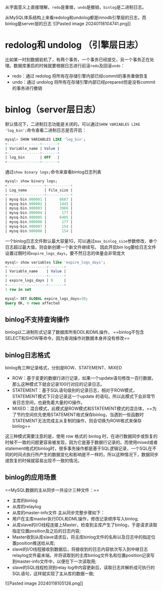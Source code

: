 从字面意义上直接理解，`redo`是重做，`undo`是撤销，`binlog`是二进制日志。

从MySQL体系结构上来看redolog和undolog都是innodb引擎层的日志，而binlog是server层的日志
![[Pasted image 20240118104741.png]]

# redolog和 undolog （引擎层日志）

比如某一时刻数据宕机了，有两个事务，一个事务已经提交，另一个事务正在处理。数据库重启的时候就要根据日志进行前滚`redo`及回滚`undo`：
- redo：通过 redolog 将所有在存储引擎内部已经commit的事务重做恢复
- undo：通过 undolog 将所有在存储引擎内部已经prepared但是没有commit的事务进行撤销
# binlog（server层日志）

默认情况下，二进制日志功能是关闭的。可以通过`SHOW VARIABLES LIKE 'log_bin';`命令查看二进制日志是否开启：

```SQL
mysql> SHOW VARIABLES LIKE 'log_bin';
+---------------+-------+
| Variable_name | Value |
+---------------+-------+
| log_bin       | OFF   |
+---------------+-------+
```
通过`show binary logs;`命令来查看binlog日志列表
```SQL
mysql> show binary logs;
+-----------------+-----------+
| Log_name        | File_size |
+-----------------+-----------+
| mysq-bin.000001 |      8687 |
| mysq-bin.000002 |      1445 |
| mysq-bin.000003 |      3966 |
| mysq-bin.000004 |       177 |
| mysq-bin.000005 |      6405 |
| mysq-bin.000006 |       177 |
| mysq-bin.000007 |       154 |
| mysq-bin.000008 |       154 |
```

一个binlog日志文件默认最大容量1G，可以通过`max_binlog_size`参数修改，单个日志超过最大值，则会新创建一个新文件继续写。
因此开启bin log要给日志文件设置过期时间`expire_logs_days`，要不然日志的体量会非常庞大
```SQL
mysql> show variables like 'expire_logs_days';
+------------------+-------+
| Variable_name    | Value |
+------------------+-------+
| expire_logs_days | 0     |
+------------------+-------+
1 row in set
 
mysql> SET GLOBAL expire_logs_days=30;
Query OK, 0 rows affected
```

## binlog不支持查询操作
binlog以二进制形式记录了数据库所有DDL和DML操作，
==binlog不包含SELECT和SHOW等命令，因为查询操作对数据本身并没有修改==

## binlog日志格式
binlog有三种记录格式，分别是ROW、STATEMENT、MIXED
- ROW：基于变更的数据行进行记录，如果一个update语句修改一百行数据，那么这种模式下就会记录100行对应的记录日志。
- STATEMENT：基于SQL语句级别的记录日志，相对于ROW模式，STATEMENT模式下只会记录这一个update 的语句。所以此模式下会非常节省日志空间，也避免着大量的IO操作。
- MIXED：混合模式，此模式是ROW模式和STATEMENT模式的混合体，==为了节约空间优先使用STATEMENT格式保存binlog，当遇到一些函数时STATEMENT无法完成主从复制的操作，则会切换为ROW格式来保存binlog==

这三种模式需要注意的是，使用 row 格式的 binlog 时，在进行数据同步或恢复的时候不一致的问题更容易被发现，因为它是基于数据行记录的。而使用mixed或者statement格式的binlog时，很多事务操作都是基于SQL逻辑记录，一个SQL在不同的时间点执行所产生的数据变化和影响是不一样的，所以这种情况下，数据同步或恢复的时候就容易出现不一致的情况。

## binlog的应用场景

==MySQL数据的主从同步一共设计三种文件：==
- 主库的binlog
- 从库的relaylog
- 从库的master-info文件
主从同步完整步骤如下：
- 用户在主库master执行DDL和DML操作，修改记录顺序写入binlog;
- 从库slave的I/O线程连接上Master，检查到主库产生了binlog，于是请求读取指定位置position及之后的日志内容;
- Master收到从库slave请求后，将主库binlog文件的名称以及日志中的指定位置position推送给从库;
- slave的I/O线程接收到数据后，将接收到的日志内容依次写入到中继日志relaylog文件最末端，并将读取到的主库binlog文件名和位置position记录写到master-info文件中，以便在下一次读取用;
- slave的SQL线程检测到relay log中内容更新后，读取日志并解析成可执行的SQL语句，这样就实现了主从库的数据一致;

![[Pasted image 20240118105126.png]]
